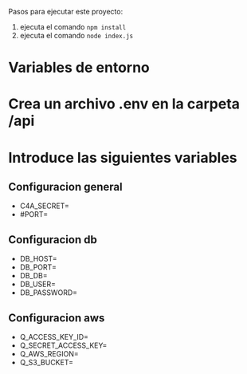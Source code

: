 
Pasos para ejecutar este proyecto:

1. ejecuta el comando `npm install`
2. ejecuta el comando `node index.js`

# Variables de entorno

# Crea un archivo .env en la carpeta /api
# Introduce las siguientes variables

## Configuracion general
* C4A_SECRET=
* #PORT=

## Configuracion db
* DB_HOST=
* DB_PORT=
* DB_DB=
* DB_USER=
* DB_PASSWORD=

## Configuracion aws
* Q_ACCESS_KEY_ID=
* Q_SECRET_ACCESS_KEY=
* Q_AWS_REGION=
* Q_S3_BUCKET=
